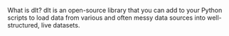What is dlt?
dlt is an open-source library that you can add to your Python scripts to load data from various and often messy data sources into well-structured, live datasets.
